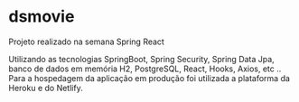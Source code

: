 # dsmovie
Projeto realizado na semana Spring React

Utilizando as tecnologias SpringBoot, Spring Security, Spring Data Jpa, banco de dados em memória H2, PostgreSQL, React, Hooks, Axios, etc ..
Para a hospedagem da aplicação em produção foi utilizada a plataforma da Heroku e do Netlify.
